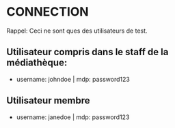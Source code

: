 # CONNECTION
Rappel: Ceci ne sont ques des utilisateurs de test.
## Utilisateur compris dans le staff de la médiathèque:
- username: johndoe | mdp: password123
## Utilisateur membre
- username: janedoe | mdp: password123
